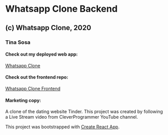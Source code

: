 # Whatsapp Clone Backend

## (c) Whatsapp Clone, 2020

### Tina Sosa

#### Check out my deployed web app:

[Whatsapp Clone](https://whatsapp-mern-996db.web.app/ 'Whatsapp Clone')

#### Check out the frontend repo:

[Whatsapp Clone Frontend](https://github.com/amantina05/whatsapp-mern/ 'Whatsapp Clone Frontend')

#### Marketing copy:

A clone of the dating website Tinder. This project was created by following a Live Stream video from CleverProgrammer YouTube channel.

This project was bootstrapped with [Create React App](https://github.com/facebook/create-react-app).
